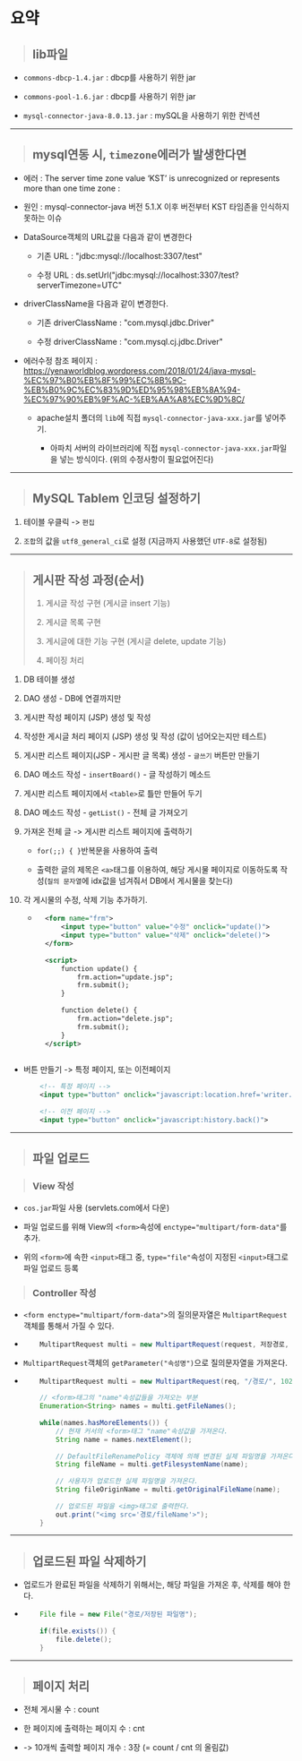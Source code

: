 # 요약

>	## lib파일

*	``commons-dbcp-1.4.jar`` : dbcp를 사용하기 위한 jar

*	``commons-pool-1.6.jar`` : dbcp를 사용하기 위한 jar

*	``mysql-connector-java-8.0.13.jar`` : mySQL을 사용하기 위한 컨넥션

---

>	## mysql연동 시, ``timezone``에러가 발생한다면  

*	에러 : The server time zone value ‘KST’ is unrecognized or represents more than one time zone : 

*	원인 : mysql-connector-java 버전 5.1.X 이후 버전부터 KST 타임존을 인식하지 못하는 이슈

*	DataSource객체의 URL값을 다음과 같이 변경한다 

	* 기존 URL : "jdbc:mysql://localhost:3307/test"
	
	* 수정 URL : ds.setUrl("jdbc:mysql://localhost:3307/test?serverTimezone=UTC"
	
*	driverClassName을 다음과 같이 변경한다.

	* 기존 driverClassName : "com.mysql.jdbc.Driver"
	
	* 수정 driverClassName : "com.mysql.cj.jdbc.Driver"

*	에러수정 참조 페이지 : https://yenaworldblog.wordpress.com/2018/01/24/java-mysql-%EC%97%B0%EB%8F%99%EC%8B%9C-%EB%B0%9C%EC%83%9D%ED%95%98%EB%8A%94-%EC%97%90%EB%9F%AC-%EB%AA%A8%EC%9D%8C/

	* apache설치 폴더의 ``lib``에 직접 ``mysql-connector-java-xxx.jar``를 넣어주기.
	
		* 아파치 서버의 라이브러리에 직접 ``mysql-connector-java-xxx.jar``파일을 넣는 방식이다. (위의 수정사항이 필요없어진다)
		
---

>	## MySQL Tablem 인코딩 설정하기

1.	테이블 우클릭 -> ``편집``

1.	``조합``의 값을 ``utf8_general_ci``로 설정 (지금까지 사용했던 ``UTF-8``로 설정됨)

---

>	## 게시판 작성 과정(순서)
>
>	1. 게시글 작성 구현 (게시글 insert 기능)
>
>	1. 게시글 목록 구현
>
>	1. 게시글에 대한 기능 구현 (게시글 delete, update 기능)
>
>	1. 페이징 처리

1.	DB 테이블 생성

1.	DAO 생성 - DB에 연결까지만

1.	게시판 작성 페이지 (JSP) 생성 및 작성

1.	작성한 게시글 처리 페이지 (JSP) 생성 및 작성 (값이 넘어오는지만 테스트)

1.	게시판 리스트 페이지(JSP - 게시판 글 목록) 생성 - ``글쓰기`` 버튼만 만들기

1.	DAO 메소드 작성 - ``insertBoard()`` - 글 작성하기 메소드

1.	게시판 리스트 페이지에서 ``<table>``로 틀만 만들어 두기

1.	DAO 메소드 작성 - ``getList()`` - 전체 글 가져오기

1.	가져온 전체 글 -> 게시판 리스트 페이지에 출력하기

	* ``for(;;) { }``반복문을 사용하여 출력
	
	* 출력한 글의 제목은 ``<a>``태그를 이용하여, 해당 게시물 페이지로 이동하도록 작성(``질의 문자열``에 idx값을 넘겨줘서 DB에서 게시물을 찾는다)
	
1.	각 게시물의 수정, 삭제 기능 추가하기.

	* ```xml
		<form name="frm">
			<input type="button" value="수정" onclick="update()">
			<input type="button" value="삭제" onclick="delete()">
		</form>
		
		<script>
			function update() {
				frm.action="update.jsp";
				frm.submit();
			}
			
			function delete() {
				frm.action="delete.jsp";
				frm.submit();
			}
		</script>
	```
	
*	버튼 만들기 -> 특정 페이지, 또는 이전페이지

	```xml
		<!-- 특정 페이지 -->
		<input type="button" onclick="javascript:location.href='writer.jsp'">
		
		<!-- 이전 페이지 -->
		<input type="button" onclick="javascript:history.back()">
	```
	
---

>	## 파일 업로드

>	### View 작성

*	``cos.jar``파일 사용 (servlets.com에서 다운)

*	파일 업로드를 위해 View의 ``<form>``속성에 ``enctype="multipart/form-data"``를 추가.

*	위의 ``<form>``에 속한 ``<input>``태그 중, ``type="file"``속성이 지정된 ``<input>``태그로 파일 업로드 등록

>	### Controller 작성

*	``<form enctype="multipart/form-data">``의 질의문자열은 ``MultipartRequest``객체를 통해서 가질 수 있다.

*	```java
		MultipartRequest multi = new MultipartRequest(request, 저장경로, 파일최대크기, 인코딩값, new DefaultFileRenamePolicy());
	```
	
*	``MultipartRequest``객체의 ``getParameter("속성명")``으로 질의문자열을 가져온다.

*	```java
		MultipartRequest multi = new MultipartRequest(req, "/경로/", 1024 * 1024 * 10, "UTF-8", new DefaultFileRenamePolicy());
		
		// <form>태그의 "name"속성값들을 가져오는 부분
		Enumeration<String> names = multi.getFileNames();
		
		while(names.hasMoreElements()) {
			// 현재 커서의 <form>태그 "name"속성값을 가져온다.
			String name = names.nextElement();
			
			// DefaultFileRenamePolicy 객체에 의해 변경된 실제 파일명을 가져온다.
			String fileName = multi.getFilesystemName(name);
			
			// 사용자가 업로드한 실제 파일명을 가져온다.
			String fileOriginName = multi.getOriginalFileName(name);
			
			// 업로드된 파일을 <img>태그로 출력한다.
			out.print("<img src='경로/fileName'>");
		}
	```
	
---
	
>	## 업로드된 파일 삭제하기

*	업로드가 완료된 파일을 삭제하기 위해서는, 해당 파일을 가져온 후, 삭제를 해야 한다.

*	```java
		File file = new File("경로/저장된 파일명");
		
		if(file.exists()) {
			file.delete();
		}
	```
	
---

>	## 페이지 처리

*	전체 게시물 수 : count

*	한 페이지에 출력하는 페이지 수 : cnt

*	-> 10개씩 출력할 페이지 개수 : 3장 (= count / cnt 의 올림값)